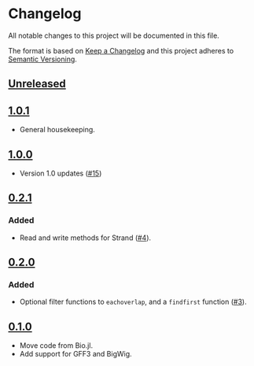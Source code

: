 # Changelog
All notable changes to this project will be documented in this file.

The format is based on [Keep a Changelog](http://keepachangelog.com/en/1.0.0/)
and this project adheres to [Semantic Versioning](http://semver.org/spec/v2.0.0.html).

## [Unreleased]

## [1.0.1]
- General housekeeping.

## [1.0.0]
- Version 1.0 updates ([#15](https://github.com/BioJulia/GenomicFeatures.jl/pull/15))

## [0.2.1]
### Added
- Read and write methods for Strand ([#4](https://github.com/BioJulia/GenomicFeatures.jl/pull/4)).

## [0.2.0]
### Added
- Optional filter functions to `eachoverlap`, and a `findfirst` function ([#3](https://github.com/BioJulia/GenomicFeatures.jl/pull/3)).

## [0.1.0]
- Move code from Bio.jl.
- Add support for GFF3 and BigWig.

[Unreleased]: https://github.com/BioJulia/GenomicFeatures.jl/compare/v1.0.1...HEAD
[1.0.1]: https://github.com/BioJulia/GenomicFeatures.jl/compare/v1.0.0...v1.0.1
[1.0.0]: https://github.com/BioJulia/GenomicFeatures.jl/compare/v0.2.1...v1.0.0
[0.2.1]: https://github.com/BioJulia/GenomicFeatures.jl/compare/v0.2.0...v0.2.1
[0.2.0]: https://github.com/BioJulia/GenomicFeatures.jl/compare/v0.1.0...v0.2.0
[0.1.0]: https://github.com/BioJulia/GenomicFeatures.jl/tree/v0.1.0
